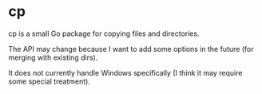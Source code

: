 # cp

cp is a small Go package for copying files and directories.

The API may change because I want to add some options in the future (for merging with existing dirs).

It does not currently handle Windows specifically (I think it may require some special treatment).
